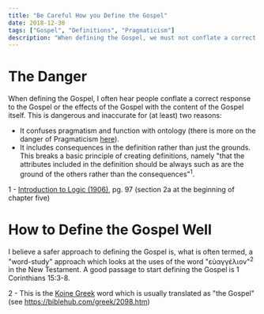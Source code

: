 ```yaml
---
title: "Be Careful How you Define the Gospel"
date: 2018-12-30
tags: ["Gospel", "Definitions", "Pragmaticism"]
description: "When defining the Gospel, we must not conflate a correct response to the Gospel or the effects of the Gospel with the content of the Gospel itself."
---
```


# The Danger

When defining the Gospel, I often hear people conflate a correct response to the Gospel or the effects of the Gospel with the content of the Gospel itself. This is dangerous and inaccurate for (at least) two reasons:

- It confuses pragmatism and function with ontology (there is more on the danger of Pragmaticism [here](https://bible.hightower.space/posts/pragmaticism/)).
- It includes consequences in the definition rather than just the grounds. This breaks a basic principle of creating definitions, namely "that the attributes included in the definition should be always such as are the ground of the others rather than the consequences"<sup>1</sup>.

<aside class="marginnote">
  <span class="noteNumber">1</span> - <a target="_blank" href="https://www.amazon.com/Introduction-Logic-H-W-Joseph/dp/1436548659">Introduction to Logic (1906)</a>, pg. 97 (section 2a at the beginning of chapter five)
</aside>

# How to Define the Gospel Well

I believe a safer approach to defining the Gospel is, what is often termed, a "word-study" approach which looks at the uses of the word "εὐαγγέλιον"<sup>2</sup> in the New Testament. A good passage to start defining the Gospel is 1 Corinthians 15:3-8.

<aside class="marginnote">
  <span class="noteNumber">2</span> - This is the <a href="https://en.wikipedia.org/wiki/Koine_Greek" target="_blank">Koine Greek</a> word which is usually translated as "the Gospel" (see <a target="_blank" href="https://biblehub.com/greek/2098.htm">https://biblehub.com/greek/2098.htm</a>)
</aside>
